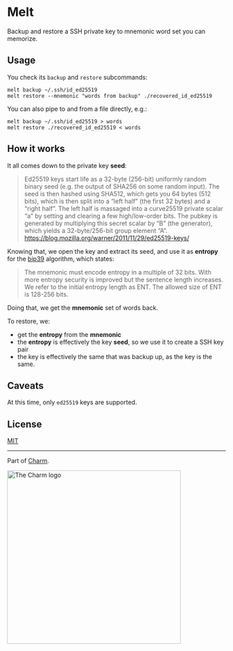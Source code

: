 # Melt

Backup and restore a SSH private key to mnemonic word set you can memorize.

## Usage

You check its `backup` and `restore` subcommands:

```shell
melt backup ~/.ssh/id_ed25519
melt restore --mnemonic "words from backup" ./recovered_id_ed25519
```

You can also pipe to and from a file directly, e.g.:

```shell
melt backup ~/.ssh/id_ed25519 > words
melt restore ./recovered_id_ed25519 < words
```

## How it works

It all comes down to the private key __seed__:

> Ed25519 keys start life as a 32-byte (256-bit) uniformly random binary seed (e.g. the output of SHA256 on some random input). The seed is then hashed using SHA512, which gets you 64 bytes (512 bits), which is then split into a “left half” (the first 32 bytes) and a “right half”. The left half is massaged into a curve25519 private scalar “a” by setting and clearing a few high/low-order bits. The pubkey is generated by multiplying this secret scalar by “B” (the generator), which yields a 32-byte/256-bit group element “A”.
> https://blog.mozilla.org/warner/2011/11/29/ed25519-keys/

Knowing that, we open the key and extract its seed, and use it as __entropy__ for the [bip39][] algorithm, which states:

> The mnemonic must encode entropy in a multiple of 32 bits. With more entropy security is improved but the sentence length increases. We refer to the initial entropy length as ENT. The allowed size of ENT is 128-256 bits.

Doing that, we get the __mnemonic__ set of words back.

To restore, we:

- get the __entropy__ from the __mnemonic__
- the __entropy__ is effectively the key __seed__, so we use it to create a SSH key pair
- the key is effectively the same that was backup up, as the key is the same.

[bip39]: https://github.com/bitcoin/bips/blob/master/bip-0039.mediawiki

## Caveats

At this time, only `ed25519` keys are supported.

## License

[MIT](https://github.com/charmbracelet/melt/raw/master/LICENSE)

***

Part of [Charm](https://charm.sh).

<a href="https://charm.sh/"><img alt="The Charm logo" src="https://stuff.charm.sh/charm-badge-unrounded.jpg" width="400"></a>
